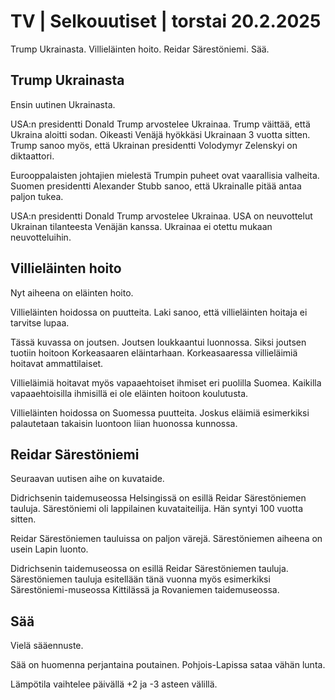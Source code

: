 # TV \| Selkouutiset \| torstai 20.2.2025

Trump Ukrainasta. Villieläinten hoito. Reidar Särestöniemi. Sää.

## Trump Ukrainasta

Ensin uutinen Ukrainasta.

USA:n presidentti Donald Trump arvostelee Ukrainaa. Trump väittää, että Ukraina aloitti sodan. Oikeasti Venäjä hyökkäsi Ukrainaan 3 vuotta sitten. Trump sanoo myös, että Ukrainan presidentti Volodymyr Zelenskyi on diktaattori.

Eurooppalaisten johtajien mielestä Trumpin puheet ovat vaarallisia valheita. Suomen presidentti Alexander Stubb sanoo, että Ukrainalle pitää antaa paljon tukea.

USA:n presidentti Donald Trump arvostelee Ukrainaa. USA on neuvottelut Ukrainan tilanteesta Venäjän kanssa. Ukrainaa ei otettu mukaan neuvotteluihin.

## Villieläinten hoito

Nyt aiheena on eläinten hoito.

Villieläinten hoidossa on puutteita. Laki sanoo, että villieläinten hoitaja ei tarvitse lupaa.

Tässä kuvassa on joutsen. Joutsen loukkaantui luonnossa. Siksi joutsen tuotiin hoitoon Korkeasaaren eläintarhaan. Korkeasaaressa villieläimiä hoitavat ammattilaiset.

Villieläimiä hoitavat myös vapaaehtoiset ihmiset eri puolilla Suomea. Kaikilla vapaaehtoisilla ihmisillä ei ole eläinten hoitoon koulutusta.

Villieläinten hoidossa on Suomessa puutteita. Joskus eläimiä esimerkiksi palautetaan takaisin luontoon liian huonossa kunnossa.

## Reidar Särestöniemi

Seuraavan uutisen aihe on kuvataide.

Didrichsenin taidemuseossa Helsingissä on esillä Reidar Särestöniemen tauluja. Särestöniemi oli lappilainen kuvataiteilija. Hän syntyi 100 vuotta sitten.

Reidar Särestöniemen tauluissa on paljon värejä. Särestöniemen aiheena on usein Lapin luonto.

Didrichsenin taidemuseossa on esillä Reidar Särestöniemen tauluja. Särestöniemen tauluja esitellään tänä vuonna myös esimerkiksi Särestöniemi-museossa Kittilässä ja Rovaniemen taidemuseossa.

## Sää

Vielä sääennuste.

Sää on huomenna perjantaina poutainen. Pohjois-Lapissa sataa vähän lunta.

Lämpötila vaihtelee päivällä +2 ja -3 asteen välillä.

